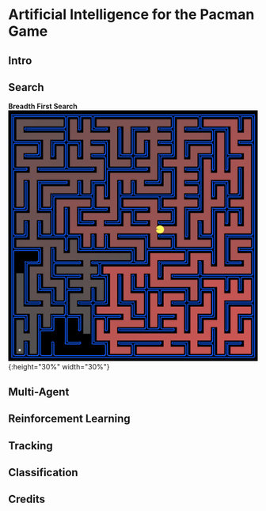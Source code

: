 # Artificial Intelligence for the Pacman Game

## Intro

## Search
**Breadth First Search**
![BFS](/search/imgs/BFS.png){:height="30%" width="30%"}
## Multi-Agent

## Reinforcement Learning

## Tracking

## Classification

## Credits
